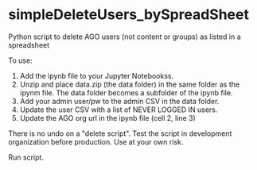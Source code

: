 # simpleDeleteUsers_bySpreadSheet
Python script to delete AGO users (not content or groups) as listed in a spreadsheet

To use:
1. Add the ipynb file to your Jupyter Notebookss. 
2. Unzip and place data.zip (the data folder) in the same folder as the ipynm file. The data folder becomes a subfolder of the ipynb file. 
3. Add your admin user/pw to the admin CSV in the data folder.
4. Update the user CSV with a list of NEVER LOGGED IN users.
5. Update the AGO org url in the ipynb file (cell 2, line 3)

There is no undo on a "delete script".  Test the script in development organization before production. Use at your own risk. 

Run script.
